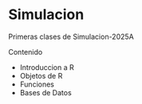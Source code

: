 # Simulacion
Primeras clases de Simulacion-2025A

Contenido

- Introduccion a R
- Objetos de R
- Funciones
- Bases de Datos
